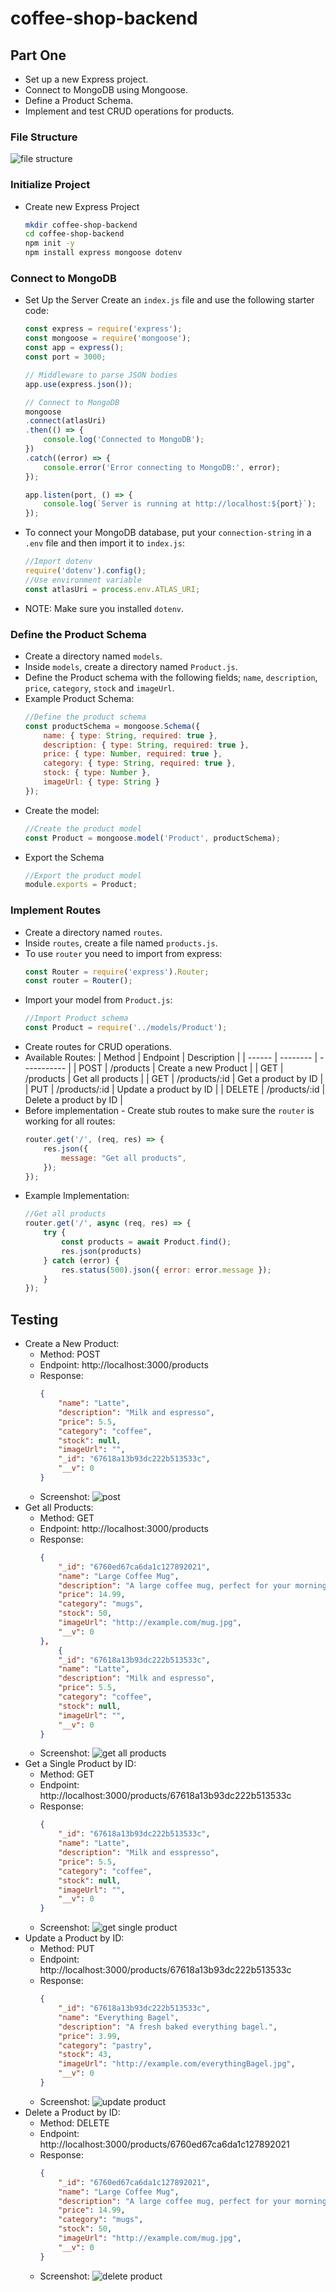 # coffee-shop-backend
## Part One
- Set up a new Express project.
- Connect to MongoDB using Mongoose.
- Define a Product Schema.
- Implement and test CRUD operations for products.
### File Structure
![file structure](</img/fileStructure.png>)
### Initialize Project
- Create new Express Project
   ```bash
   mkdir coffee-shop-backend
   cd coffee-shop-backend
   npm init -y
   npm install express mongoose dotenv
### Connect to MongoDB
- Set Up the Server Create an `index.js` file and use the following starter code:
    ```js
    const express = require('express');
    const mongoose = require('mongoose');
    const app = express();
    const port = 3000;

    // Middleware to parse JSON bodies
    app.use(express.json());

    // Connect to MongoDB
    mongoose
    .connect(atlasUri)
    .then(() => {
        console.log('Connected to MongoDB');
    })
    .catch((error) => {
        console.error('Error connecting to MongoDB:', error);
    });

    app.listen(port, () => {
        console.log(`Server is running at http://localhost:${port}`);
    });
- To connect your MongoDB database, put your `connection-string` in a `.env` file and then import it to `index.js`:
    ```js
    //Import dotenv
    require('dotenv').config();
    //Use environment variable
    const atlasUri = process.env.ATLAS_URI;
- NOTE: Make sure you installed `dotenv`.
### Define the Product Schema
- Create a directory named `models`.
- Inside `models`, create a directory named `Product.js`.
- Define the Product schema with the following fields; `name`, `description`, `price`, `category`, `stock` and `imageUrl`.
- Example Product Schema:
    ```js
    //Define the product schema
    const productSchema = mongoose.Schema({
        name: { type: String, required: true },
        description: { type: String, required: true },
        price: { type: Number, required: true },
        category: { type: String, required: true },
        stock: { type: Number },
        imageUrl: { type: String }
    });
- Create the model:
    ```js
    //Create the product model
    const Product = mongoose.model('Product', productSchema);
- Export the Schema
    ```js
    //Export the product model
    module.exports = Product;
### Implement Routes
- Create a directory named `routes`.
- Inside `routes`, create a file named `products.js`.
- To use `router` you need to import from express:
    ```js
    const Router = require('express').Router;
    const router = Router();
- Import your model from `Product.js`:
    ```js
    //Import Product schema
    const Product = require('../models/Product');
- Create routes for CRUD operations.
- Available Routes:
    | Method | Endpoint | Description |
    | ------ | -------- | ----------- |
    | POST | /products | Create a new Product |
    | GET | /products | Get all products |
    | GET | /products/:id | Get a product by ID |
    | PUT | /products/:id | Update a product by ID |
    | DELETE | /products/:id | Delete a product by ID |
- Before implementation - Create stub routes to make sure the `router` is working for all routes:
    ```js
    router.get('/', (req, res) => {
        res.json({
            message: "Get all products",
        });
    });
- Example Implementation:
    ```js
    //Get all products
    router.get('/', async (req, res) => {
        try {
            const products = await Product.find();
            res.json(products)
        } catch (error) {
            res.status(500).json({ error: error.message });
        }
    });
## Testing
- Create a New Product:
    * Method: POST
    * Endpoint: http://localhost:3000/products
    * Response: 
        ```json
        {
            "name": "Latte",
            "description": "Milk and espresso",
            "price": 5.5,
            "category": "coffee",
            "stock": null,
            "imageUrl": "",
            "_id": "67618a13b93dc222b513533c",
            "__v": 0
        }
    * Screenshot:
    ![post](</img/post.png>)
- Get all Products:
    * Method: GET
    * Endpoint: http://localhost:3000/products
    * Response:
        ```json
        {
            "_id": "6760ed67ca6da1c127892021",
            "name": "Large Coffee Mug",
            "description": "A large coffee mug, perfect for your morning coffee.",
            "price": 14.99,
            "category": "mugs",
            "stock": 50,
            "imageUrl": "http://example.com/mug.jpg",
            "__v": 0
        },
            {
            "_id": "67618a13b93dc222b513533c",
            "name": "Latte",
            "description": "Milk and espresso",
            "price": 5.5,
            "category": "coffee",
            "stock": null,
            "imageUrl": "",
            "__v": 0
        }
    * Screenshot:
    ![get all products](</img/getAll.png>)
- Get a Single Product by ID:
    * Method: GET
    * Endpoint: http://localhost:3000/products/67618a13b93dc222b513533c
    * Response:
        ```json
        {
            "_id": "67618a13b93dc222b513533c",
            "name": "Latte",
            "description": "Milk and esspresso",
            "price": 5.5,
            "category": "coffee",
            "stock": null,
            "imageUrl": "",
            "__v": 0
        }
    * Screenshot:
    ![get single product](</img/getSingle.png>)
- Update a Product by ID:
    * Method: PUT
    * Endpoint: http://localhost:3000/products/67618a13b93dc222b513533c
    * Response: 
        ```json
        {
            "_id": "67618a13b93dc222b513533c",
            "name": "Everything Bagel",
            "description": "A fresh baked everything bagel.",
            "price": 3.99,
            "category": "pastry",
            "stock": 43,
            "imageUrl": "http://example.com/everythingBagel.jpg",
            "__v": 0
        }
    * Screenshot:
    ![update product](</img/update.png>)
- Delete a Product by ID:
    * Method: DELETE
    * Endpoint: http://localhost:3000/products/6760ed67ca6da1c127892021
    * Response:
        ```json
        {
            "_id": "6760ed67ca6da1c127892021",
            "name": "Large Coffee Mug",
            "description": "A large coffee mug, perfect for your morning coffee.",
            "price": 14.99,
            "category": "mugs",
            "stock": 50,
            "imageUrl": "http://example.com/mug.jpg",
            "__v": 0
        }
    * Screenshot:
    ![delete product](</img/delete.png>)
